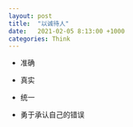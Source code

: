 ```yaml
---
layout: post
title:  "以诚待人"
date:   2021-02-05 8:13:00 +1000
categories: Think
---
```


- 准确

- 真实

- 统一

- 勇于承认自己的错误



